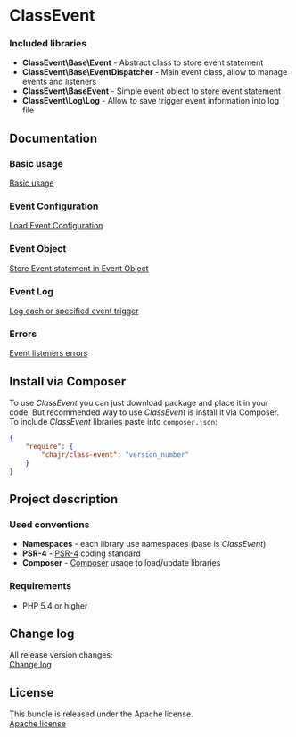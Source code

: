 # ClassEvent

### Included libraries
* **ClassEvent\Base\Event** - Abstract class to store event statement
* **ClassEvent\Base\EventDispatcher** - Main event class, allow to manage events and listeners
* **ClassEvent\BaseEvent** - Simple event object to store event statement
* **ClassEvent\Log\Log** - Allow to save trigger event information into log file

## Documentation

### Basic usage
[Basic usage](https://github.com/chajr/class-event/doc/basic_usage.md)

### Event Configuration
[Load Event Configuration](https://github.com/chajr/class-event/doc/configuration.md)

### Event Object
[Store Event statement in Event Object](https://github.com/chajr/class-event/doc/event_object.md)

### Event Log
[Log each or specified event trigger](https://github.com/chajr/class-event/doc/event_log.md)

### Errors
[Event listeners errors](https://github.com/chajr/class-event/doc/errors.md)

## Install via Composer
To use _ClassEvent_ you can just download package and place it in your code. But recommended
way to use _ClassEvent_ is install it via Composer. To include _ClassEvent_
libraries paste into `composer.json`:

```json
{
    "require": {
        "chajr/class-event": "version_number"
    }
}
```

## Project description

### Used conventions

* **Namespaces** - each library use namespaces (base is _ClassEvent_)
* **PSR-4** - [PSR-4](http://www.php-fig.org/psr/psr-4/) coding standard
* **Composer** - [Composer](https://getcomposer.org/) usage to load/update libraries

### Requirements

* PHP 5.4 or higher



## Change log
All release version changes:  
[Change log](https://github.com/chajr/class-event/doc/changelog.md "Change log")

## License
This bundle is released under the Apache license.  
[Apache license](https://github.com/chajr/class-event/LICENSE "Apache license")

